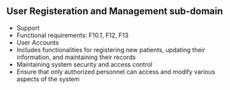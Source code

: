 ## User Registeration and Management sub-domain

- Support
- Functional requirements: F10.1, F12, F13
- User Accounts
- Includes functionalities for registering new patients, updating their information, and maintaining their records
- Maintaining system security and access control
- Ensure that only authorized personnel can access and modify various aspects of the system